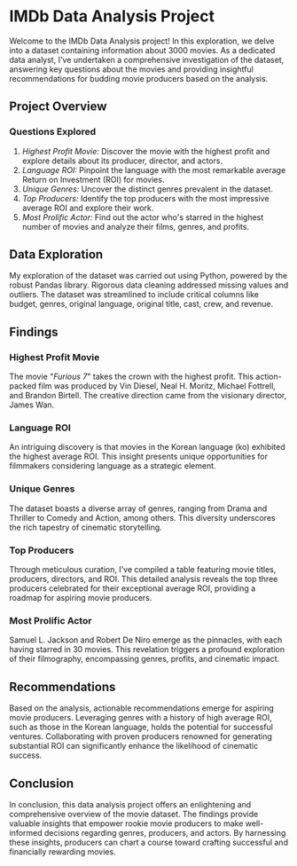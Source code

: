 # IMDb Data Analysis Project

Welcome to the IMDb Data Analysis project! In this exploration, we delve into a dataset containing information about 3000 movies. As a dedicated data analyst, I've undertaken a comprehensive investigation of the dataset, answering key questions about the movies and providing insightful recommendations for budding movie producers based on the analysis.

## Project Overview

### Questions Explored

1. *Highest Profit Movie:* Discover the movie with the highest profit and explore details about its producer, director, and actors.
2. *Language ROI:* Pinpoint the language with the most remarkable average Return on Investment (ROI) for movies.
3. *Unique Genres:* Uncover the distinct genres prevalent in the dataset.
4. *Top Producers:* Identify the top producers with the most impressive average ROI and explore their work.
5. *Most Prolific Actor:* Find out the actor who's starred in the highest number of movies and analyze their films, genres, and profits.

## Data Exploration

My exploration of the dataset was carried out using Python, powered by the robust Pandas library. Rigorous data cleaning addressed missing values and outliers. The dataset was streamlined to include critical columns like budget, genres, original language, original title, cast, crew, and revenue.

## Findings

### Highest Profit Movie

The movie "*Furious 7*" takes the crown with the highest profit. This action-packed film was produced by Vin Diesel, Neal H. Moritz, Michael Fottrell, and Brandon Birtell. The creative direction came from the visionary director, James Wan.

### Language ROI

An intriguing discovery is that movies in the Korean language (ko) exhibited the highest average ROI. This insight presents unique opportunities for filmmakers considering language as a strategic element.

### Unique Genres

The dataset boasts a diverse array of genres, ranging from Drama and Thriller to Comedy and Action, among others. This diversity underscores the rich tapestry of cinematic storytelling.

### Top Producers

Through meticulous curation, I've compiled a table featuring movie titles, producers, directors, and ROI. This detailed analysis reveals the top three producers celebrated for their exceptional average ROI, providing a roadmap for aspiring movie producers.

### Most Prolific Actor

Samuel L. Jackson and Robert De Niro emerge as the pinnacles, with each having starred in 30 movies. This revelation triggers a profound exploration of their filmography, encompassing genres, profits, and cinematic impact.

## Recommendations

Based on the analysis, actionable recommendations emerge for aspiring movie producers. Leveraging genres with a history of high average ROI, such as those in the Korean language, holds the potential for successful ventures. Collaborating with proven producers renowned for generating substantial ROI can significantly enhance the likelihood of cinematic success.

## Conclusion

In conclusion, this data analysis project offers an enlightening and comprehensive overview of the movie dataset. The findings provide valuable insights that empower rookie movie producers to make well-informed decisions regarding genres, producers, and actors. By harnessing these insights, producers can chart a course toward crafting successful and financially rewarding movies.
